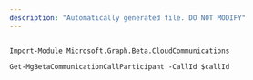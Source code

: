 ```yaml
---
description: "Automatically generated file. DO NOT MODIFY"
---
```


```powershellv2

Import-Module Microsoft.Graph.Beta.CloudCommunications

Get-MgBetaCommunicationCallParticipant -CallId $callId

```